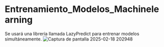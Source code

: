 # Entrenamiento_Modelos_Machinelearning
Se usará una librería llamada LazyPredict para entrenar modelos simultáneamente.
![Captura de pantalla 2025-02-18 202948](https://github.com/user-attachments/assets/55911cd1-4b31-4b92-ba75-9c4356f1481a)
